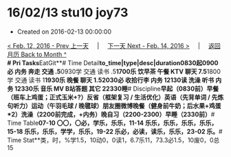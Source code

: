 # 16/02/13 stu10 joy73

* Created on 2016-02-13 00:00:00

[&lt; Feb. 12, 2016 - Prev 上一天](d12.md)     \|     [下一天 Next - Feb. 14, 2016 &gt;](d14.md)     \|     [返回月历 Back to Month ^](index.md)   
**\# Pri Tasks**EatGit**\# Time Detail**to\_time\|type\|desc\|duration0830起0900必 内务 奔走 交通 .5**0930学 交通 读书 .5**1700乐 饮早茶 午餐 KTV 聊天 7.5**1800学 交通 读书 1**1930乐 晚餐 聊天 1.52030必 收拾行李 内务 12130读 洗澡 听书 内务 12330乐 音乐 MV B站答题 其它 22330睡**\# Discipline**早起（0830前）早餐（班车上鸡蛋；正式玉米+?）反省（框架复习 / 生活优化）英语（先背单词 / 先炼句听力）运动（午羽毛球 / 晚毽球）朋友圈微博晚餐（健身前牛奶；后水果+鸡蛋\*2）洗澡（2200前完成，+内务）晚自习（2200-2300）早睡（2330前）**\# Time Table**07-10 〇〇，〇必，学乐，乐乐，11-14 乐乐，乐乐，乐乐，乐乐，15-18 乐乐，乐乐，学学，乐乐，19-22 乐必，必读，读乐，乐乐，23-02 乐。**\# Time Stat**类，时，%学1.5，10动0，0读1，6.7乐11，73.3必1.5，10废0，0总15

